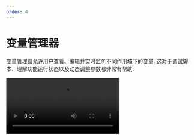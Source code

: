 ```yaml
---
order: 4
---
```


# 变量管理器

变量管理器允许用户查看、编辑并实时监听不同作用域下的变量. 这对于调试脚本、理解功能运行状态以及动态调整参数都非常有帮助.

<video src="/变量管理器演示.mp4" type="video/mp4" controls />

## 界面易用性

- 我们翻译并调整了 [svelte-jsoneditor](https://github.com/josdejong/svelte-jsoneditor) 作为变量编辑器, 它用起来非常方便.
- 你可以将变量管理器窗口拖动到最左边或最右边, 从而让窗口吸附在酒馆界面边缘.
- 你通过拖动窗口边缘来修改窗口大小.

## 快捷入口

你可以在酒馆输入框左侧魔棒图标内找到它的快捷入口.

![变量管理器快捷入口](/变量管理器快捷入口.png)
